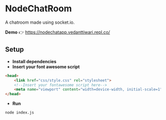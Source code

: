 # NodeChatRoom
A chatroom made using socket.io.

**Demo** 👉 https://nodechatapp.vedanttiwari.repl.co/

## Setup ##
- **Install dependencies**
- **Insert your font awesome script**
```html
<head>
    <link href="css/style.css" rel="stylesheet">
    <!--Insert your fontawesome script here-->
    <meta name="viewport" content="width=device-width, initial-scale=1">
</head>
```
- **Run**
```
node index.js
```

